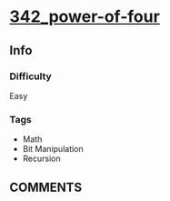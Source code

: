 # [342_power-of-four](https://leetcode.com/problems/power-of-four)

## Info

### Difficulty

Easy

### Tags

- Math
- Bit Manipulation
- Recursion

## __COMMENTS__

> 
